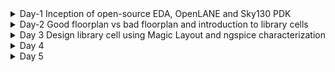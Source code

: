 <details>
<summary> Day-1 Inception of open-source EDA, OpenLANE and Sky130 PDK </summary>
<p>

Open Source ASIC Flow
![image](https://github.com/user-attachments/assets/43cd04c9-bacb-4a7b-9661-b91db6d0f76c)
 
OPENLANE ASIC Design Flow
![image](https://github.com/user-attachments/assets/55e324b9-1826-4958-8b8c-d9a8e1f8893f)

Library Characterisation and Modeling
![image](https://github.com/user-attachments/assets/c3f7fbb2-0e17-4660-9e04-65fdc821e6d3)

Cell Design Flow (Input Stage)
![image](https://github.com/user-attachments/assets/f92e4996-720b-4c4d-9c53-2a7fa258cdd7)

Cell Design Flow (Layout Design)
![image](https://github.com/user-attachments/assets/113edc69-7d9d-4e95-92e9-60ed8365c029)

Cell Design Flow(Characterization)
![image](https://github.com/user-attachments/assets/6840352f-244c-4991-a639-cca24e28cfc0)

Timing Characterisation
![image](https://github.com/user-attachments/assets/44ddca7b-d27f-4348-b6f4-cc3d0d4d0039)

Propogation Delay Graph vizualization
![image](https://github.com/user-attachments/assets/2e73f5ca-a910-4dfe-85e1-77177fbbf116)

### Labs Screenshots

1.Openlane start command
![image](https://github.com/user-attachments/assets/ea0aa657-230b-4222-a112-81f23bed24a4)

2.Run Synthesis command
![image](https://github.com/user-attachments/assets/3f20b98f-d4b2-4c84-8f47-fdaca0a8f58f)
 </p>
</details>
<details>
<summary> Day-2 Good floorplan vs bad floorplan and introduction to library cells</summary>
<p>

1.Run Floorplan command 
![image](https://github.com/user-attachments/assets/f4a4df09-73ba-458a-a05a-16a4f36a7e88)


2.Command running Floorplan in Magic
![image](https://github.com/user-attachments/assets/03c816d3-b82d-41b4-bc21-6a930de2a0c7)


3.Command running Placement
![image](https://github.com/user-attachments/assets/293b0831-1137-43fa-b41f-07dc6153377f)
![image](https://github.com/user-attachments/assets/e126cddd-b7ff-4e38-af02-fc2cc496da39)


4.Screenshot of def file of placement in magic 
![image](https://github.com/user-attachments/assets/57598941-1de5-4695-a57e-f84325b9bc14)




 
</p>
</details>
<details>

<summary>Day 3  Design library cell using Magic Layout and ngspice characterization</summary>
<p>
1.Git cloning custom inverter standard cell design from github repository of Nickson Jose sir 


2. Viewing inverter in magic and also the console for other interactions
![WhatsApp Image 2024-12-11 at 19 45 38_7f753439](https://github.com/user-attachments/assets/ccd0b068-34d0-4839-a0ad-c52d0a6de4ca)


3.Identified PMOS from the layout using "s" key
![WhatsApp Image 2024-12-11 at 19 48 22_eb5d4d74](https://github.com/user-attachments/assets/40c40d63-3329-41a6-9ada-0162fde429ad)


4.Identified NMOS from the layout using "s" key
![image](https://github.com/user-attachments/assets/b15df673-320c-476a-9d7a-b615a1d71f53)


5.Identified VPwR from the layout using "s" key
![image](https://github.com/user-attachments/assets/67eecf96-f968-41de-9ea8-940f55dedf51)


6.Identified Ground(VDD) from the layout using "s" key
![image](https://github.com/user-attachments/assets/8ddaa436-2eb5-47b6-87e3-ea0a25abe250)


7.Extracting spice file of inverter layout file using tkcon command line
![WhatsApp Image 2024-12-11 at 19 58 57_b808f40a](https://github.com/user-attachments/assets/0a24c115-efe2-47e3-9049-490dd44c09a7)


8.Extracted SPICE file screenshot in vim
![WhatsApp Image 2024-12-11 at 19 59 45_f39d27ef](https://github.com/user-attachments/assets/1e20114c-760a-41d5-a23f-ef25a436a2b3)


9.After making some required changes in the SPICE file:
 *Changing the load capcitance to remove the spikes during transition
 *Adding values for Pulse(VPULSE) 
 *Adding VDD and VSS values
 *Adding details about the analysis to perform
 
</p>
</details>
<details>
<summary>Day 4 </summary>
<p>Your content goes here.</p>
</details>
<details>
<summary>Day 5 </summary>
<p>Your content goes here.</p>
</details>
